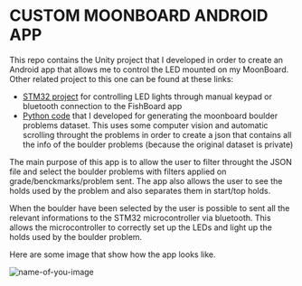 # CUSTOM MOONBOARD ANDROID APP

This repo contains the Unity project that I developed in order to create an Android app that allows me to control the LED mounted on my MoonBoard. Other related project to this one can be found at these links:

- [STM32 project](https://github.com/AlessandroAvi/Moonboard_LED_DIY) for controlling LED lights through manual keypad or bluetooth connection to the FishBoard app
- [Python code](https://github.com/AlessandroAvi/Moonboard_Dataset) that I developed for generating the moonboard boulder problems dataset. This uses some computer vision and automatic scrolling throught the problems in order to create a json that contains all the info of the boulder problems (because the original dataset is private)

The main purpose of this app is to allow the user to filter throught the JSON file and select the boulder problems with filters applied on grade/benckmarks/problem sent. The app also allows the user to see the holds used by the problem and also separates them in start/top holds. 

When the boulder have been selected by the user is possible to sent all the relevant informations to the STM32 microcontroller via bluetooth. This allows the microcontroller to correctly set up the LEDs and light up the holds used by the boulder problem.

Here are some image that show how the app looks like.

![name-of-you-image](https://github.com/AlessandroAvi/Moonboard_Android_App/blob/main/Img/app.jpg) 

